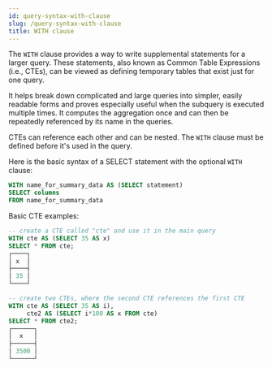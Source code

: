 ```yaml
---
id: query-syntax-with-clause
slug: /query-syntax-with-clause
title: WITH clause
---
```


The `WITH` clause provides a way to write supplemental statements for a larger query. These statements, also known as Common Table Expressions (i.e., CTEs), can be viewed as defining temporary tables that exist just for one query.

It helps break down complicated and large queries into simpler, easily readable forms and proves especially useful when the subquery is executed multiple times. It computes the aggregation once and can then be repeatedly referenced by its name in the queries.

CTEs can reference each other and can be nested. The `WITH` clause must be defined before it's used in the query.

Here is the basic syntax of a SELECT statement with the optional `WITH` clause:

```sql
WITH name_for_summary_data AS (SELECT statement)
SELECT columns
FROM name_for_summary_data
```


Basic CTE examples:

```sql
-- create a CTE called "cte" and use it in the main query
WITH cte AS (SELECT 35 AS x)
SELECT * FROM cte;
┌────┐
│ x  │
├────┤
│ 35 │
└────┘
```
```sql
-- create two CTEs, where the second CTE references the first CTE
WITH cte AS (SELECT 35 AS i),
     cte2 AS (SELECT i*100 AS x FROM cte)
SELECT * FROM cte2;
┌──────┐
│  x   │
├──────┤
│ 3500 │
└──────┘
```
